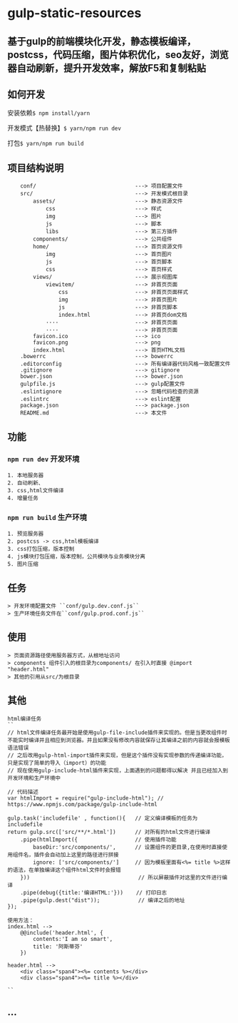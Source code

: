 gulp-static-resources
=========

基于gulp的前端模块化开发，静态模板编译，postcss，代码压缩，图片体积优化，seo友好，浏览器自动刷新，提升开发效率，解放F5和复制粘贴
---------

如何开发
--------

安装依赖``$ npm install/yarn``

开发模式【热替换】``$ yarn/npm run dev``

打包``$ yarn/npm run build``

项目结构说明
----------
```
    conf/                               ---> 项目配置文件
    src/                                ---> 开发模式根目录
        assets/                         ---> 静态资源文件
            css                         ---> 样式
            img                         ---> 图片
            js                          ---> 脚本
            libs                        ---> 第三方插件
        components/                     ---> 公共组件
        home/                           ---> 首页资源文件
            img                         ---> 首页图片
            js                          ---> 首页脚本
            css                         ---> 首页样式
        views/                          ---> 展示视图库
            viewitem/                   ---> 非首页页面
                css                     ---> 非首页页面样式
                img                     ---> 非首页图片
                js                      ---> 非首页脚本
                index.html              ---> 非首页dom文档
            ····                        ---> 非首页页面
            ····                        ---> 非首页页面
        favicon.ico                     ---> ico
        favicon.png                     ---> png
        index.html                      ---> 首页HTML文档
    .bowerrc                            ---> bowerrc
    .editorconfig                       ---> 所有编译器代码风格一致配置文件
    .gitignore                          ---> gitignore
    bower.json                          ---> bower.json
    gulpfile.js                         ---> gulp配置文件
    .eslintignore                       ---> 忽略代码检查的资源
    .eslintrc                           ---> eslint配置
    package.json                        ---> package.json
    README.md                           ---> 本文件
```

功能
---------
### ``npm run dev`` 开发环境
    1. 本地服务器
    2. 自动刷新、
    3. css,html文件编译
    4. 增量任务
### ``npm run build`` 生产环境
    1. 预览服务器
    2. postcss -> css,html模板编译
    3. css打包压缩，版本控制
    4. js模块打包压缩，版本控制，公共模块与业务模块分离
    5. 图片压缩

任务
--------
    > 开发环境配置文件 ``conf/gulp.dev.conf.js``
    > 生产环境任务文件在``conf/gulp.prod.conf.js``

使用
-----------
    > 页面资源路径使用服务器方式，从根地址访问
    > components 组件引入的根目录为components/ 在引入时直接 @import "header.html"
    > 其他的引用从src/为根目录

其他
-----------

    html编译任务
    ``
    // html文件编译任务最开始是使用gulp-file-include插件来实现的。但是当更改组件时不能实时编译并且相应到浏览器。并且如果没有修改内容就保存让其编译之前的内容就会报模板语法错误
    // 之后改用gulp-html-import插件来实现，但是这个插件没有实现参数的传递编译功能，只是实现了简单的导入（import）的功能
    // 现在使用gulp-include-html插件来实现，上面遇到的问题都得以解决 并且已经加入到开发环境和生产环境中

    // 代码描述
    var htmlImport = require("gulp-include-html"); // https://www.npmjs.com/package/gulp-include-html

    gulp.task('includefile' , function(){   // 定义编译模板的任务为includefile
    return gulp.src(['src/**/*.html'])      // 对所有的html文件进行编译
        .pipe(htmlImport({                  // 使用插件功能
            baseDir:'src/components/',      // 设置组件的更目录,在使用时直接使用组件名，插件会自动加上这里的路径进行拼接
            ignore: ['src/components/']     // 因为模板里面有<%= title %>这样的语法，在单独编译这个组件html文件时会报错
        }))                                  // 所以屏蔽插件对这里的文件进行编译
        .pipe(debug({title:'编译HTML:'}))    // 打印日志
        .pipe(gulp.dest("dist"));            // 编译之后的地址  
    });

    使用方法：
    index.html -->
        @@include('header.html', {
            contents:'I am so smart',
            title: '阿斯蒂芬'
        })

    header.html -->
        <div class="span4"><%= contents %></div>
        <div class="span4"><%= title %></div>

    ``



...
----------

